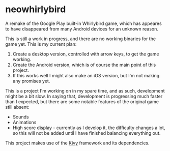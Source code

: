 # neowhirlybird
A remake of the Google Play built-in Whirlybird game, which has appeares to
have disappeared from many Android devices for an unknown reason.

This is still a work in progress, and there are no working binaries for the
game yet. This is my current plan:
1. Create a desktop version, controlled with arrow keys, to get the game
working.
2. Create the Android version, which is of course the main point of this
project.
3. If this works well I might also make an iOS version, but I'm not making any
promises yet.

This is a project I'm working on in my spare time, and as such, development
might be a bit slow.
In saying that, development is progressing much faster than I expected, but
there are some notable features of the original game still absent:
* Sounds
* Animations
* High score display - currently as I develop it, the difficulty changes a
lot, so this will not be added until I have finished balancing everything out.

This project makes use of the [Kivy](https://kivy.org/) framework and its
dependencies.
